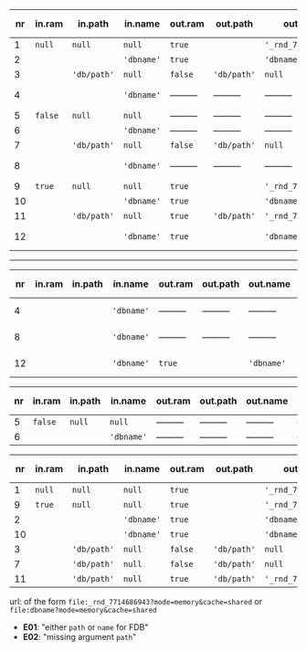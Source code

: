 


|  nr |  in.ram |   in.path   |  in.name   | out.ram |   out.path  |       out.name      | out.persistency | out.error | same as  |
| --- | ------- | ----------- | ---------- | ------- | ----------- | ------------------- | --------------- | --------- | -------- |
|   1 | `null`  | `null`      | `null`     | `true`  |             | `'_rnd_7714686943'` | none            | ———       | 1, 9     |
|   2 |         |             | `'dbname'` | `true`  |             | `'dbname'`          | none            | ———       | 2, 10    |
|   3 |         | `'db/path'` | `null`     | `false` | `'db/path'` | `null`              | continuous      | ———       | 3, 7     |
|   4 |         |             | `'dbname'` | ———     | ———         | ———                 | ———             | **E01**   | 4, 8, 12 |
|   5 | `false` | `null`      | `null`     | ———     | ———         | ———                 | ———             | **E02**   | 5, 6     |
|   6 |         |             | `'dbname'` | ———     | ———         | ———                 | ———             | **E02**   | 5, 6     |
|   7 |         | `'db/path'` | `null`     | `false` | `'db/path'` | `null`              | continuous      | ———       | 3, 7     |
|   8 |         |             | `'dbname'` | ———     | ———         | ———                 | ———             | **E01**   | 4, 8, 12 |
|   9 | `true`  | `null`      | `null`     | `true`  |             | `'_rnd_7714686943'` | none            | ———       | 1, 9     |
|  10 |         |             | `'dbname'` | `true`  |             | `'dbname'`          | none            | ———       | 2, 10    |
|  11 |         | `'db/path'` | `null`     | `true`  | `'db/path'` | `'_rnd_7714686943'` | eventual        | ———       | ———      |
|  12 |         |             | `'dbname'` | `true`  |             | `'dbname'`          | none            | **E01**   | 4, 8, 12 |

-----------------------

|  nr |  in.ram |   in.path   |  in.name   | out.ram |   out.path  |       out.name      | out.persistency | out.error | same as  |
| --- | ------- | ----------- | ---------- | ------- | ----------- | ------------------- | --------------- | --------- | -------- |
|   4 |         |             | `'dbname'` | ———     | ———         | ———                 | ———             | **E01**   | 4, 8, 12 |
|   8 |         |             | `'dbname'` | ———     | ———         | ———                 | ———             | **E01**   | 4, 8, 12 |
|  12 |         |             | `'dbname'` | `true`  |             | `'dbname'`          | none            | **E01**   | 4, 8, 12 |


|  nr |  in.ram |   in.path   |  in.name   | out.ram |   out.path  |       out.name      | out.persistency | out.error | same as  |
| --- | ------- | ----------- | ---------- | ------- | ----------- | ------------------- | --------------- | --------- | -------- |
|   5 | `false` | `null`      | `null`     | ———     | ———         | ———                 | ———             | **E02**   | 5, 6     |
|   6 |         |             | `'dbname'` | ———     | ———         | ———                 | ———             | **E02**   | 5, 6     |


|  nr |  in.ram |   in.path   |  in.name   | out.ram |   out.path  |       out.name      | out.persistency | out.error | same as  |
| --- | ------- | ----------- | ---------- | ------- | ----------- | ------------------- | --------------- | --------- | -------- |
|   1 | `null`  | `null`      | `null`     | `true`  |             | `'_rnd_7714686943'` | none            | ———       | 1, 9     |
|   9 | `true`  | `null`      | `null`     | `true`  |             | `'_rnd_7714686943'` | none            | ———       | 1, 9     |
|   2 |         |             | `'dbname'` | `true`  |             | `'dbname'`          | none            | ———       | 2, 10    |
|  10 |         |             | `'dbname'` | `true`  |             | `'dbname'`          | none            | ———       | 2, 10    |
|   3 |         | `'db/path'` | `null`     | `false` | `'db/path'` | `null`              | continuous      | ———       | 3, 7     |
|   7 |         | `'db/path'` | `null`     | `false` | `'db/path'` | `null`              | continuous      | ———       | 3, 7     |
|  11 |         | `'db/path'` | `null`     | `true`  | `'db/path'` | `'_rnd_7714686943'` | eventual        | ———       | ———      |


url: of the form `file:_rnd_7714686943?mode=memory&cache=shared` or `file:dbname?mode=memory&cache=shared`

* **E01**: "either `path` or `name` for FDB"
* **E02**: "missing argument `path`"
